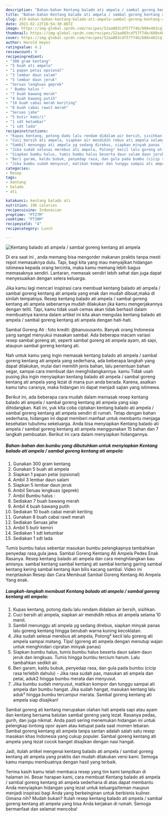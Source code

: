 ```yaml
---
description: "Bahan-bahan Kentang balado ati ampela / sambal goreng kentang ati ampela yang lezat dan Mudah Dibuat"
title: "Bahan-bahan Kentang balado ati ampela / sambal goreng kentang ati ampela yang lezat dan Mudah Dibuat"
slug: 419-bahan-bahan-kentang-balado-ati-ampela-sambal-goreng-kentang-ati-ampela-yang-lezat-dan-mudah-dibuat
date: 2021-02-22T16:54:30.807Z
image: https://img-global.cpcdn.com/recipes/52aa003cdf57f74b/680x482cq70/kentang-balado-ati-ampela-sambal-goreng-kentang-ati-ampela-foto-resep-utama.jpg
thumbnail: https://img-global.cpcdn.com/recipes/52aa003cdf57f74b/680x482cq70/kentang-balado-ati-ampela-sambal-goreng-kentang-ati-ampela-foto-resep-utama.jpg
cover: https://img-global.cpcdn.com/recipes/52aa003cdf57f74b/680x482cq70/kentang-balado-ati-ampela-sambal-goreng-kentang-ati-ampela-foto-resep-utama.jpg
author: Harold Hayes
ratingvalue: 4.1
reviewcount: 9
recipeingredient:
- "300 gram kentang"
- "5 buah ati ampela"
- "1 papan petai opsional"
- "3 lembar daun salam"
- "5 lembar daun jeruk"
- "Seruas lengkuas geprek"
- " Bumbu halus "
- "7 buah bawang merah"
- "4 buah bawang putih"
- "10 buah cabai merah keriting"
- "8 buah cabai rawit merah"
- "Seruas jahe"
- "5 butir kemiri"
- "1 sdt ketumbar"
- "1 sdt lada"
recipeinstructions:
- "Kupas kentang, potong dadu lalu rendam didalam air bersih, sisihkan."
- "Cuci bersih ati ampela, siapkan air mendidih rebus ati ampela selama 10 menit."
- "Sambil menunggu ati ampela yg sedang direbus, siapkan minyak panas lalu goreng kentang hingga berubah warna kuning kecoklatan."
- "Jika sudah selesai merebus ati ampela, Potong² kecil lalu goreng ati ampela sampai matang. Tips! (goreng ati ampela dengan menutup wajan untuk menghindari cipratan minyak panas)"
- "Siapkan bumbu halus, tumis bumbu halus beserta daun salam daun jeruk dan lengkuas. Tumis hingga bumbu tercium harum. Lalu tambahkan sedikit air."
- "Beri garam, kaldu bubuk, penyedap rasa, dan gula pada bumbu (cicip rasa terlebih dahulu) Jika rasa sudah pas, masukan ati ampela dan petai, aduk2 hingga bumbu merata dan menyusut."
- "Jika bumbu sudah menyusut, matikan kompor dan tunggu sampai ati ampela dan bumbu hangat. Jika sudah hangat, masukan kentang lalu aduk² hingga bumbu tercampur merata. Sambal goreng kentang ati ampela siap disajikan!"
categories:
- Resep
tags:
- kentang
- balado
- ati

katakunci: kentang balado ati 
nutrition: 196 calories
recipecuisine: Indonesian
preptime: "PT27M"
cooktime: "PT30M"
recipeyield: "4"
recipecategory: Lunch

---
```



![Kentang balado ati ampela / sambal goreng kentang ati ampela](https://img-global.cpcdn.com/recipes/52aa003cdf57f74b/680x482cq70/kentang-balado-ati-ampela-sambal-goreng-kentang-ati-ampela-foto-resep-utama.jpg)

Di era  saat ini , anda memang bisa mengorder makanan praktis tanpa mesti repot memasaknya dulu. Tapi, bagi kita yang mau menyajikan hidangan istimewa kepada orang tercinta, maka kamu memang lebih bagus memasaknya sendiri. Lantaran, memasak sendiri lebih sehat dan juga dapat menyesuaikan dengan selera keluarga.

Jika kamu lagi mencari inspirasi cara membuat kentang balado ati ampela / sambal goreng kentang ati ampela yang enak dan mudah dibuat,maka di sinilah tempatnya. Resep kentang balado ati ampela / sambal goreng kentang ati ampela  sebenarnya mudah dilakukan jika kamu mengerjakannya dengan teliti. Tapi, kamu tidak usah cemas akan tidak berhasil dalam membuatnya 
karena dalam artikel ini kita akan mengulas kentang balado ati ampela / sambal goreng kentang ati ampela dengan hati-hati.  

Sambal Goreng Ati : foto kredit: @banususanto. Banyak orang Indonesia yang sangat menyukui masakan sambal. Ada beberapa macam variasi resep sambal goreng ati, seperti sambal goreng ati ampela ayam, ati sapi, ataupun sambal goreng kentang ati.

Nah untuk kamu yang ingin memasak kentang balado ati ampela / sambal goreng kentang ati ampela yang sederhana, ada beberapa langkah yang dapat dilakukan, mulai dari memilih jenis bahan, lalu penentuan bahan segar, sampai cara membuat dan menghidangkannya. kamu Tidak usah pusing jika ingin menyiapkan kentang balado ati ampela / sambal goreng kentang ati ampela yang lezat di mana pun anda berada. Karena, asalkan kamu  tahu caranya, maka hidangan ini dapat menjadi sajian yang istimewa.

Berikut ini, ada beberapa cara mudah dalam memasak resep kentang balado ati ampela / sambal goreng kentang ati ampela yang siap dihidangkan. Kali ini, yuk kita coba ciptakan kentang balado ati ampela / sambal goreng kentang ati ampela sendiri di rumah. Tetap dengan bahan sederhana, hidangan ini dapat memberi manfaat untuk membantu menjaga kesehatan tubuhmu sekeluarga. Anda bisa menyiapkan Kentang balado ati ampela / sambal goreng kentang ati ampela menggunakan 15 bahan dan 7 langkah pembuatan. Berikut ini cara dalam menyiapkan hidangannya.

<!--inarticleads1-->

##### Bahan-bahan dan bumbu yang dibutuhkan untuk menyiapkan Kentang balado ati ampela / sambal goreng kentang ati ampela:

1. Gunakan 300 gram kentang
1. Gunakan 5 buah ati ampela
1. Siapkan 1 papan petai (opsional)
1. Ambil 3 lembar daun salam
1. Siapkan 5 lembar daun jeruk
1. Ambil Seruas lengkuas (geprek)
1. Ambil  Bumbu halus :
1. Sediakan 7 buah bawang merah
1. Ambil 4 buah bawang putih
1. Sediakan 10 buah cabai merah keriting
1. Gunakan 8 buah cabai rawit merah
1. Sediakan Seruas jahe
1. Ambil 5 butir kemiri
1. Sediakan 1 sdt ketumbar
1. Sediakan 1 sdt lada


Tumis bumbu halus sebentar masukan bumbu pelengkapnya tambahkan penyedap rasa,gula jawa. Sambal Goreng Kentang Ati Ampela Pedes Enak Rasanya. Resep kentang balado ati ampela dan cara menghilangkan bau amisnya. sambal kentang sambal kentang ati sambal kentang garing sambal kentang kering sambal kentang ikan bilis kacang sambal. Video ini menjelaskan Resep dan Cara Membuat Sambal Goreng Kentang Ati Ampela Yang enak. 

<!--inarticleads2-->

##### Langkah-langkah membuat Kentang balado ati ampela / sambal goreng kentang ati ampela:

1. Kupas kentang, potong dadu lalu rendam didalam air bersih, sisihkan.
1. Cuci bersih ati ampela, siapkan air mendidih rebus ati ampela selama 10 menit.
1. Sambil menunggu ati ampela yg sedang direbus, siapkan minyak panas lalu goreng kentang hingga berubah warna kuning kecoklatan.
1. Jika sudah selesai merebus ati ampela, Potong² kecil lalu goreng ati ampela sampai matang. Tips! (goreng ati ampela dengan menutup wajan untuk menghindari cipratan minyak panas)
1. Siapkan bumbu halus, tumis bumbu halus beserta daun salam daun jeruk dan lengkuas. Tumis hingga bumbu tercium harum. Lalu tambahkan sedikit air.
1. Beri garam, kaldu bubuk, penyedap rasa, dan gula pada bumbu (cicip rasa terlebih dahulu) - Jika rasa sudah pas, masukan ati ampela dan petai, aduk2 hingga bumbu merata dan menyusut.
1. Jika bumbu sudah menyusut, matikan kompor dan tunggu sampai ati ampela dan bumbu hangat. Jika sudah hangat, masukan kentang lalu aduk² hingga bumbu tercampur merata. Sambal goreng kentang ati ampela siap disajikan!


Sambal goreng ati kentang merupakan olahan hati ampela sapi atau ayam dan kentang bersama balutan sambal goreng yang lezat. Rasanya pedas, gurih, dan juga nikmat. Anda pasti sering menemukan hidangan ini untuk pelengkap lontong opor ayam atau ketupat pada saat momen lebaran. Sambal goreng kentang ati ampela tanpa santan adalah salah satu resep masakan khas Indonesia yang cukup populer. Sambal goreng kentang ati ampela yang lezat cocok banget disajikan dengan nasi hangat. 

Jadi, itulah artikel mengenai  kentang balado ati ampela / sambal goreng kentang ati ampela  yang praktis dan mudah dilakukan versi kami. Semoga kamu mampu membuatnya dengan hasil yang terbaik. 

Terima kasih kamu telah membaca resep yang tim kami tampilkan di halaman ini. Besar harapan kami, cara membuat  Kentang balado ati ampela / sambal goreng kentang ati ampela sederhana di atas dapat membantu Anda menyiapkan hidangan yang lezat untuk keluarga/teman maupun menjadi inspirasi bagi Anda yang berkeinginan untuk berbisnis kuliner. Gimana nih? Mudah bukan? Itulah resep kentang balado ati ampela / sambal goreng kentang ati ampela yang bisa Anda kerjakan di rumah. Semoga bermanfaat dan selamat mencoba!

